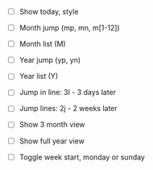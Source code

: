 - [ ] Show today, style
- [ ] Month jump (mp, mn, m[1-12]<cr>)
- [ ] Month list (M)
- [ ] Year jump (yp, yn)
- [ ] Year list (Y)
- [ ] Jump in line: 3l - 3 days later
- [ ] Jump lines: 2j - 2 weeks later
- [ ] Show 3 month view
- [ ] Show full year view
- [ ] Toggle week start, monday or sunday


